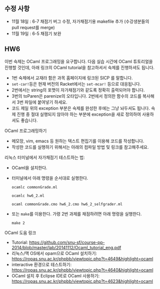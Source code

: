 ## 수정 사항 ##
- 11월 18일 : 6-7 채점기 버그 수정, 자가채점기용 makefile 추가 (수강생분들의 pull request를 merge)
- 11월 19일 : 6-5 채점기 보완 

## HW6 ##
이번 숙제는 OCaml 프로그래밍을 요구합니다. 다음 실습 시간에 OCaml 튜토리얼을 진행할 것인데, 아래 링크의 OCaml tutorial을 참고하셔서 숙제를 진행하셔도 됩니다.

- 1번 숙제에서 교재라 함은 과목 홈페이지에 링크된 SICP 를 말합니다.
- `set-car!`등은 현재 버전의 Racket에서는 `set-mcar!` 등으로 대응됩니다.
- 2번에서는 string의 포맷이 자가채점기와 같도록 정확히 출력되어야 합니다.
- 3번의 toParen은 parenize의 오타입니다. 2번에서 정의한 함수의 코드를 복사해서 3번 파일에 붙여넣기 하세요.
- 코드 제일 위의 exception 부분은 숙제를 완성한 후에는 그냥 놔두셔도 됩니다. 숙제 진행 중 절대 실행되지 않아야 하는 부분에 exception을 새로 정의하여 사용하셔도 좋습니다.

OCaml 프로그래밍하기
- 메모장, vim, emacs 등 원하는 텍스트 편집기를 이용해 코드를 작성합니다.
- 작성한 코드를 실행하기 위해서는 아래의 컴파일 방법 및 링크를 참고해주세요.

리눅스 터미널에서 자가채점기 테스트하는 법:
- OCaml을 설치한다.
- 터미널에서 아래 명령을 순서대로 실행한다.
  ```
  ocamlc commonGrade.ml
  
  ocamlc hw6_2.ml
  
  ocaml commonGrade.cmo hw6_2.cmo hw6_2_selfgrader.ml
  ```
  
- 또는 `make`를 이용한다. 가령 2번 과제를 채점하려면 아래 명령을 실행한다.
  ```
  make 2
  ```
  
OCaml 도움 링크
- Tutorial: https://github.com/snu-sf/course-pp-2014/blob/master/lab/20141112/Ocaml_tutorial_eng.pdf
- 리눅스/맥 OS에서 opam으로 OCaml 설치하기: https://ropas.snu.ac.kr/phpbb/viewtopic.php?t=4649&highlight=ocaml
- interactive 환경으로 테스트하기: https://ropas.snu.ac.kr/phpbb/viewtopic.php?t=4640&highlight=ocaml
- OCaml 설치 후 Eclipse IDE로 OCaml 사용하기: https://ropas.snu.ac.kr/phpbb/viewtopic.php?t=4623&highlight=ocaml
